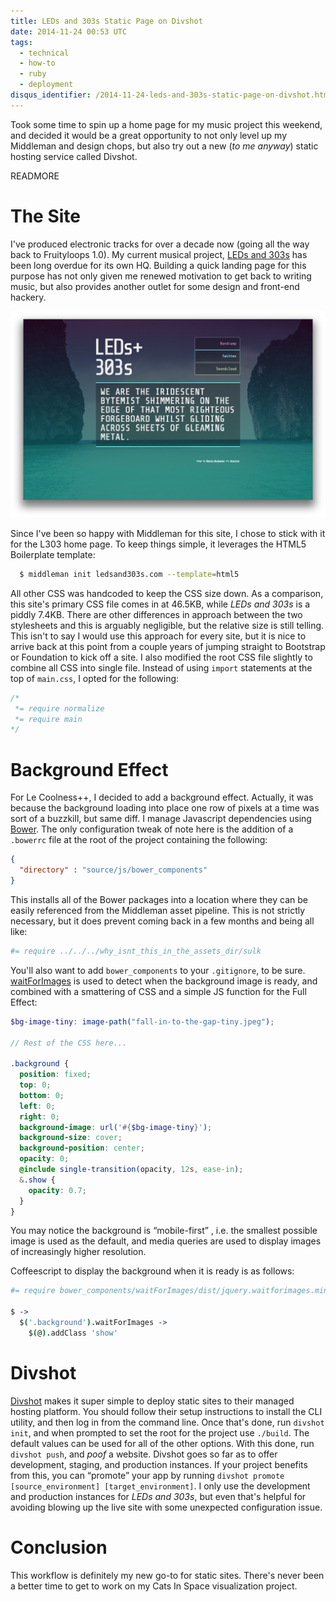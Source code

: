 ```yaml
---
title: LEDs and 303s Static Page on Divshot
date: 2014-11-24 00:53 UTC
tags:
  - technical
  - how-to
  - ruby
  - deployment
disqus_identifier: /2014-11-24-leds-and-303s-static-page-on-divshot.html
---
```


Took some time to spin up a home page for my music project this weekend, and decided it would be a great opportunity to not only level up my Middleman and design chops, but also try out a new (*to me anyway*) static hosting service called Divshot.

READMORE

# The Site

I&apos;ve produced electronic tracks for over a decade now (going all the way back to Fruityloops 1.0). My current musical project, [LEDs and 303s](http://www.ledsand303s.com) has been long overdue for its own HQ. Building a quick landing page for this purpose has not only given me renewed motivation to get back to writing music, but also provides another outlet for some design and front-end hackery.

<a href="http://www.ledsand303s.com"><img alt="LEDs and 303s Home Page" src="/images/ledshome.png" /></a>

Since I&apos;ve been so happy with Middleman for this site, I chose to stick with it for the L303 home page. To keep things simple, it leverages the HTML5 Boilerplate template:

```bash
  $ middleman init ledsand303s.com --template=html5
```

All other CSS was handcoded to keep the CSS size down. As a comparison, this site&apos;s primary CSS file comes in at 46.5KB, while *LEDs and 303s* is a piddly 7.4KB. There are other differences in approach between the two stylesheets and this is arguably negligible, but the relative size is still telling. This isn&apos;t to say I would use this approach for every site, but it is nice to arrive back at this point from a couple years of jumping straight to Bootstrap or Foundation to kick off a site. I also modified the root CSS file slightly to combine all CSS into single file. Instead of using `import` statements at the top of `main.css`, I opted for the following:

```scss
/*
 *= require normalize
 *= require main
*/
```

# Background Effect
For Le Coolness++, I decided to add a background effect. Actually, it was because the background loading into place one row of pixels at a time was sort of a buzzkill, but same diff. I manage Javascript dependencies using [Bower](http://bower.io/). The only configuration tweak of note here is the addition of a `.bowerrc` file at the root of the project containing the following:

```json
{
  "directory" : "source/js/bower_components"
}
```

This installs all of the Bower packages into a location where they can be easily referenced from the Middleman asset pipeline. This is not strictly necessary, but it does prevent coming back in a few months and being all like:

```coffee
#= require ../../../why_isnt_this_in_the_assets_dir/sulk
```

You&apos;ll also want to add `bower_components` to your `.gitignore`, to be sure. [waitForImages](https://github.com/alexanderdickson/waitForImages) is used to detect when the background image is ready, and combined with a smattering of CSS and a simple JS function for the Full Effect:

```scss
$bg-image-tiny: image-path("fall-in-to-the-gap-tiny.jpeg");

// Rest of the CSS here...

.background {
  position: fixed;
  top: 0;
  bottom: 0;
  left: 0;
  right: 0;
  background-image: url('#{$bg-image-tiny}');
  background-size: cover;
  background-position: center;
  opacity: 0;
  @include single-transition(opacity, 12s, ease-in);
  &.show {
    opacity: 0.7;
  }
}
```

You may notice the background is &#8220;mobile-first&#8221; , i.e. the smallest possible image is used as the default, and media queries are used to display images of increasingly higher resolution.

Coffeescript to display the background when it is ready is as follows:

```coffee
#= require bower_components/waitForImages/dist/jquery.waitforimages.min

$ ->
  $('.background').waitForImages ->
    $(@).addClass 'show'
```

# Divshot
[Divshot](https://divshot.com/) makes it super simple to deploy static sites to their managed hosting platform. You should follow their setup instructions to install the CLI utility, and then log in from the command line. Once that&apos;s done, run `divshot init`, and when prompted to set the root for the project use `./build`. The default values can be used for all of the other options. With this done, run `divshot push`, and *poof* a website. Divshot goes so far as to offer development, staging, and production instances. If your project benefits from this, you can &#8220;promote&#8221; your app by running `divshot promote [source_environment] [target_environment]`. I only use the development and production instances for *LEDs and 303s*, but even that&apos;s helpful for avoiding blowing up the live site with some unexpected configuration issue.

# Conclusion
This workflow is definitely my new go-to for static sites. There&apos;s never been a better time to get to work on my Cats In Space visualization project.